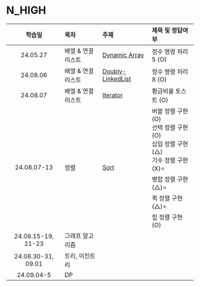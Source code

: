 # N_HIGH

|       학습일       | 목차              | 주제                                                           | 제목 및 정답여부                                                                                                                                                |
| :----------------: | :---------------- | :------------------------------------------------------------- | :-------------------------------------------------------------------------------------------------------------------------------------------------------------- |
|      24.05.27      | 배열 & 연결리스트 | [Dynamic Array](./배열,%20연결리스트/Dynamic%20Array.js)       | 정수 명령 처리5 (O)                                                                                                                                             |
|      24.08.06      | 배열 & 연결리스트 | [Doubly-LinkedList](./배열,%20연결리스트/Doubly-LinkedList.js) | 정수 명령 처리8 (O)                                                                                                                                             |
|      24.08.07      | 배열 & 연결리스트 | [Iterator](./배열,%20연결리스트/Iterator.js)                   | 황금비율 토스트 (O)                                                                                                                                             |
|    24.08.07-13     | 정렬              | [Sort](./정렬/sort.js)                                         | 버블 정렬 구현 (O)<br>선택 정렬 구현 (O)<br>삽입 정렬 구현 (△)<br>기수 정렬 구현 (X)⭐️<br>병합 정렬 구현 (△)⭐️<br>퀵 정렬 구현 (△)⭐️<br>힙 정렬 구현 (O)<br> |
| 24.08.15-19, 21-23 | 그래프 알고리즘   |
| 24.08.30-31, 09.01 | 트리, 이진트리    |
|     24.09.04-5     | DP                |
